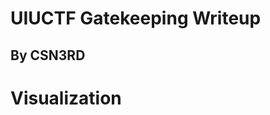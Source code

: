 # UIUCTF Gatekeeping Writeup
## By CSN3RD

# Visualization
[](https://github.com/csn3rd/UIUCTFGatekeepingWriteup/blob/master/graph.png)


